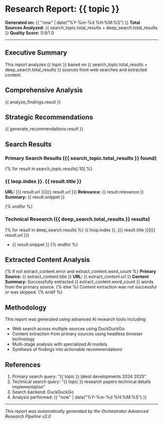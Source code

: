 # Research Report: {{ topic }}

**Generated on:** {{ "now" | date("%Y-%m-%d %H:%M:%S") }}
**Total Sources Analyzed:** {{ search_topic.total_results + deep_search.total_results }}
**Quality Score:** 0.9/1.0

---

## Executive Summary

This report analyzes {{ topic }} based on {{ search_topic.total_results + deep_search.total_results }} sources from web searches and extracted content.

## Comprehensive Analysis

{{ analyze_findings.result }}

## Strategic Recommendations

{{ generate_recommendations.result }}

## Search Results

### Primary Search Results ({{ search_topic.total_results }} found)
{% for result in search_topic.results[:10] %}
### {{ loop.index }}. {{ result.title }}
**URL:** [{{ result.url }}]({{ result.url }})
**Relevance:** {{ result.relevance }}
**Summary:** {{ result.snippet }}

{% endfor %}

### Technical Research ({{ deep_search.total_results }} results)
{% for result in deep_search.results %}
{{ loop.index }}. [{{ result.title }}]({{ result.url }})
   - {{ result.snippet }}
{% endfor %}

## Extracted Content Analysis

{% if not extract_content.error and extract_content.word_count %}
**Primary Source:** {{ extract_content.title }}
**URL:** {{ extract_content.url }}
**Content Summary:** Successfully extracted {{ extract_content.word_count }} words from the primary source.
{% else %}
Content extraction was not successful or was skipped.
{% endif %}

## Methodology

This report was generated using advanced AI research tools including:
- Web search across multiple sources using DuckDuckGo
- Content extraction from primary sources using headless browser technology
- Multi-stage analysis with specialized AI models
- Synthesis of findings into actionable recommendations

## References

1. Primary search query: "{{ topic }} latest developments 2024 2025"
2. Technical search query: "{{ topic }} research papers technical details implementation"
3. Search backend: DuckDuckGo
4. Analysis performed: {{ "now" | date("%Y-%m-%d %H:%M:%S") }}

---
*This report was automatically generated by the Orchestrator Advanced Research Pipeline v2.0*
